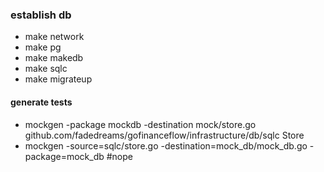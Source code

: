 ### establish db
- make network
- make pg
- make makedb
- make sqlc
- make migrateup

#### generate tests
- mockgen -package mockdb -destination mock/store.go  github.com/fadedreams/gofinanceflow/infrastructure/db/sqlc Store 
- mockgen -source=sqlc/store.go -destination=mock_db/mock_db.go -package=mock_db #nope

